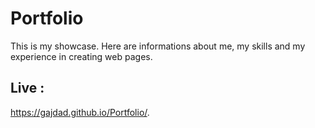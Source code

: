# Portfolio

This is my showcase. Here are informations about me, my skills and my experience in creating web pages.

## Live : 
https://gajdad.github.io/Portfolio/.